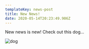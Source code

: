 ```yaml
---
templateKey: news-post
title: New News!
date: 2020-05-14T20:23:49.906Z
---
```

New news is new! Check out this dog...

![dog](https://res.cloudinary.com/drgctrdk4/image/upload/v1585852226/dog02_ncifsm.jpg "This is dog.")